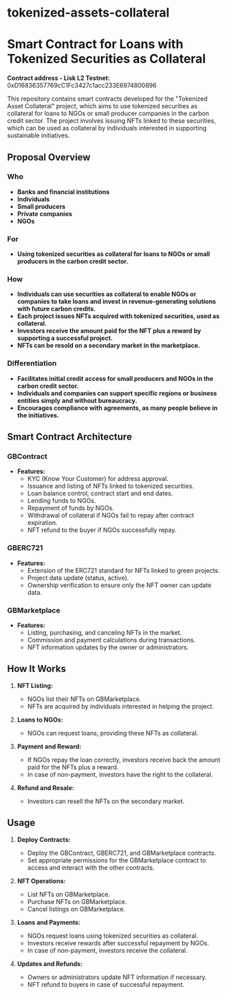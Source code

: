 # tokenized-assets-collateral

# Smart Contract for Loans with Tokenized Securities as Collateral

**Contract address - Lisk L2 Testnet:** 0xD16836357769cC1Fc3427c1acc233E6974800896

This repository contains smart contracts developed for the "Tokenized Asset Collateral" project, which aims to use tokenized securities as collateral for loans to NGOs or small producer companies in the carbon credit sector. The project involves issuing NFTs linked to these securities, which can be used as collateral by individuals interested in supporting sustainable initiatives.

## Proposal Overview

### Who
- **Banks and financial institutions**
- **Individuals**
- **Small producers**
- **Private companies**
- **NGOs**

### For
- **Using tokenized securities as collateral for loans to NGOs or small producers in the carbon credit sector.**

### How
- **Individuals can use securities as collateral to enable NGOs or companies to take loans and invest in revenue-generating solutions with future carbon credits.**
- **Each project issues NFTs acquired with tokenized securities, used as collateral.**
- **Investors receive the amount paid for the NFT plus a reward by supporting a successful project.**
- **NFTs can be resold on a secondary market in the marketplace.**

### Differentiation
- **Facilitates initial credit access for small producers and NGOs in the carbon credit sector.**
- **Individuals and companies can support specific regions or business entities simply and without bureaucracy.**
- **Encourages compliance with agreements, as many people believe in the initiatives.**

## Smart Contract Architecture

### GBContract
- **Features:**
  - KYC (Know Your Customer) for address approval.
  - Issuance and listing of NFTs linked to tokenized securities.
  - Loan balance control, contract start and end dates.
  - Lending funds to NGOs.
  - Repayment of funds by NGOs.
  - Withdrawal of collateral if NGOs fail to repay after contract expiration.
  - NFT refund to the buyer if NGOs successfully repay.

### GBERC721
- **Features:**
  - Extension of the ERC721 standard for NFTs linked to green projects.
  - Project data update (status, active).
  - Ownership verification to ensure only the NFT owner can update data.

### GBMarketplace
- **Features:**
  - Listing, purchasing, and canceling NFTs in the market.
  - Commission and payment calculations during transactions.
  - NFT information updates by the owner or administrators.

## How It Works

1. **NFT Listing:**
   - NGOs list their NFTs on GBMarketplace.
   - NFTs are acquired by individuals interested in helping the project.

2. **Loans to NGOs:**
   - NGOs can request loans, providing these NFTs as collateral.

3. **Payment and Reward:**
   - If NGOs repay the loan correctly, investors receive back the amount paid for the NFTs plus a reward.
   - In case of non-payment, investors have the right to the collateral.

4. **Refund and Resale:**
   - Investors can resell the NFTs on the secondary market.

## Usage

1. **Deploy Contracts:**
   - Deploy the GBContract, GBERC721, and GBMarketplace contracts.
   - Set appropriate permissions for the GBMarketplace contract to access and interact with the other contracts.

2. **NFT Operations:**
   - List NFTs on GBMarketplace.
   - Purchase NFTs on GBMarketplace.
   - Cancel listings on GBMarketplace.

3. **Loans and Payments:**
   - NGOs request loans using tokenized securities as collateral.
   - Investors receive rewards after successful repayment by NGOs.
   - In case of non-payment, investors receive the collateral.

4. **Updates and Refunds:**
   - Owners or administrators update NFT information if necessary.
   - NFT refund to buyers in case of successful repayment.